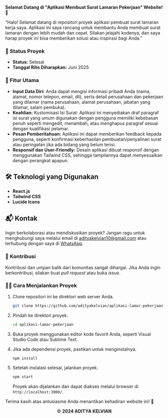 **Selamat Datang di "Aplikasi Membuat Surat Lamaran Pekerjaan" Website! 🚀**

"Halo! Selamat datang di repositori proyek aplikasi pembuat surat lamaran kerja saya. Aplikasi ini saya rancang untuk membantu Anda membuat surat lamaran dengan lebih mudah dan cepat. Silakan jelajahi kodenya, dan saya harap proyek ini bisa memberikan solusi atau inspirasi bagi Anda."

### 🚧 Status Proyek

- **Status:** Selesai
- **Tanggal Rilis Diharapkan:** Juni 2025

### 🚀 Fitur Utama

- **Input Data Diri:** Anda dapat mengisi informasi pribadi Anda (nama, alamat, nomor telepon, email, dll), serta detail perusahaan dan pekerjaan yang dilamar (nama perusahaan, alamat perusahaan, jabatan yang dilamar, salam pembuka).
- **Keahlian:** Kustomisasi Isi Surat: Aplikasi ini menyediakan draf paragraf isi surat yang umum digunakan dengan pengguna memiliki kebebasan penuh seperti mengedit, menambah, atau menghapus paragraf sesuai dengan kualifikasi pelamar.
- **Pesan Pemberitahuan:** Aplikasi ini dapat memberikan feedback kepada pengguna, seperti konfirmasi keberhasilan pembuatan/penyalinan surat atau peringatan jika ada bidang yang belum terisi.
- **Responsif dan User-Friendly:** Desain aplikasi dibuat responsif dengan menggunakan Tailwind CSS, sehingga tampilannya dapat menyesuaikan dengan perangkat apapun.

## 🛠️ Teknologi yang Digunakan

- <b> React.js </b>
- <b> Tailwind CSS </b>
- <b> Lucide Icons </b>
## 📬 Kontak

Ingin berkolaborasi atau mendiskusikan proyek? Jangan ragu untuk menghubungi saya melalui email di [adityakelvian10@gmail.com](mailto:adityakelvian10@gmail.com) atau terhubung dengan saya di [WhatsApp](https://wa.me/+6285712978343).

### 🙏 Kontribusi

Kontribusi dan umpan balik dari komunitas sangat dihargai. Jika Anda ingin berkontribusi, silakan buat _pull request_ atau buka _issue_.

### 👨‍💻 Cara Menjalankan Proyek

1. Clone repositori ini ke direktori web server Anda.

   ```bash
   git clone https://github.com/adityakelvian/aplikasi-lamar-pekerjaan.git
   ```
   
2. Pindah ke direktori proyek.

   ```bash
   cd aplikasi-lamar-pekerjaan
   ```

3. Buka proyek menggunakan editor kode favorit Anda, seperti Visual Studio Code atau Sublime Text.

4. Jika ada dependensi proyek, pastikan untuk menginstalnya.

   ```bash
   npm install
   ```

5. Setelah instalasi selesai, jalankan proyek.

   ```bash
   npm start
   ```

   Proyek akan dijalankan dan dapat diakses melalui browser di `http://localhost:3000/`.

Terima kasih atas antusiasme Anda menantikan kehadiran website ini! 🙌

<div align="center">
  &copy; <b>2024 ADITYA KELVIAN</b>
</div>
